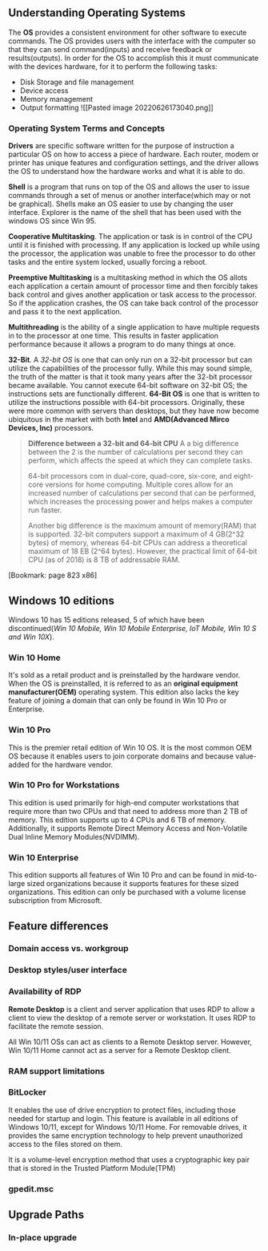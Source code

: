 ```toc
```


## Understanding Operating Systems
The **OS** provides a consistent environment for other software to execute commands. The OS provides users with the interface with the computer so that they can send command(inputs) and receive feedback or results(outputs). In order for the OS to accomplish this it must communicate with the devices hardware, for it to perform the following tasks:
- Disk Storage and file management
- Device access
- Memory management
- Output formatting
![[Pasted image 20220626173040.png]]

### Operating System Terms and Concepts
**Drivers** are specific software written for the purpose of instruction a particular OS on how to access a piece of hardware. Each router, modem or printer has unique features and configuration settings, and the driver allows the OS to understand how the hardware works and what it is able to do.

**Shell** is a program that runs on top of the OS and allows the user to issue commands through a set of menus or another interface(which may or not be graphical). Shells make an OS easier to use by changing the user interface. Explorer is the name of the shell that has been used with the windows OS since Win 95.

**Cooperative Multitasking**. The application or task is in control of the CPU until it is finished with processing. If any application is locked up while using the processor, the application was unable to free the processor to do other tasks and the entire system locked, usually forcing a reboot.

**Preemptive Multitasking** is a multitasking method in which the OS allots each application a certain amount of processor time and then forcibly takes back control and gives another application or task access to the processor. So if the application crashes, the OS can take back control of the processor and pass it to the next application.

**Multithreading** is the ability of a single application to have multiple requests in to the processor at one time. This results in faster application performance because it allows a program to do many things at once.

**32-Bit**. A <i>32-bit OS</i> is one that can only run on a 32-bit processor but can utilize the capabilities of the processor fully. While this may sound simple, the truth of the matter is that it took many years after the 32-bit processor became available.  You cannot execute 64-bit software on 32-bit OS; the instructions sets are functionally different.
**64-Bit OS** is one that is written to utilize the instructions possible with 64-bit processors. Originally, these were more common with servers than desktops, but they have now become ubiquitous in the market with both **Intel** and **AMD(Advanced Mirco Devices, Inc)** processors.

> **Difference between a 32-bit and 64-bit CPU**
> A a big difference between the 2 is the number of calculations per second they can perform, which affects the speed at which they can complete tasks.
> 
> 64-bit processors com in dual-core, quad-core, six-core, and eight-core versions for home computing. Multiple cores allow for an increased number of calculations per second that can be performed, which increases the processing power and helps makes a computer run faster. 
> 
> Another big difference  is the maximum amount of memory(RAM) that is supported. 32-bit computers support a maximum of 4 GB(2^32 bytes) of memory, whereas 64-bit CPUs can address a theoretical maximum of 18 EB (2^64 bytes). However, the practical limit of 64-bit CPU (as of 2018) is 8 TB of addressable RAM.

[Bookmark: page 823 x86]
## Windows 10 editions
Windows 10 has 15 editions released, 5 of which have been discontinued(<i>Win 10 Mobile, Win 10 Mobile Enterprise, IoT Mobile, Win 10 S and Win 10X</i>).

### Win 10 Home
It's sold as a retail product and is preinstalled by the hardware vendor. When the OS is preinstalled, it is referred to as an **original equipment manufacturer(OEM)** operating system. This edition also lacks the key feature of joining a domain that can only be found in Win 10 Pro or Enterprise.

### Win 10 Pro
This is the premier retail edition of Win 10 OS. It is the most common OEM OS because it enables users to join corporate domains and because value-added for the hardware vendor.

### Win 10 Pro for Workstations
This edition is used primarily for high-end computer workstations that require more than two CPUs and that need to address more than 2 TB of memory. This edition supports up to 4 CPUs and 6 TB of memory. Additionally, it supports Remote Direct Memory Access and Non-Volatile Dual Inline Memory Modules(NVDIMM).

### Win 10 Enterprise
This edition supports all features of Win 10 Pro and can be found in mid-to-large sized organizations because it supports features for these sized organizations. This edition can only be purchased with a volume license subscription from Microsoft. 

## Feature differences
### Domain access vs. workgroup
### Desktop styles/user interface
### Availability of RDP
**Remote Desktop** is a client and server application that uses RDP to allow a client to view the desktop of a remote server or workstation. It uses RDP to facilitate the remote session. 

All Win 10/11 OSs can act as clients to a Remote Desktop server. However, Win 10/11 Home cannot act as a server for a Remote Desktop client.
### RAM support limitations
### BitLocker
It enables the use of drive encryption to protect files, including those needed for startup and login. This feature is available in all editions of Windows 10/11, except for Windows 10/11 Home. For  removable drives, it provides the same encryption technology to help prevent unauthorized access to the files stored on them.

It is a volume-level encryption method that uses a cryptographic key pair that is stored in the Trusted Platform Module(TPM)
### gpedit.msc
## Upgrade Paths
### In-place upgrade
